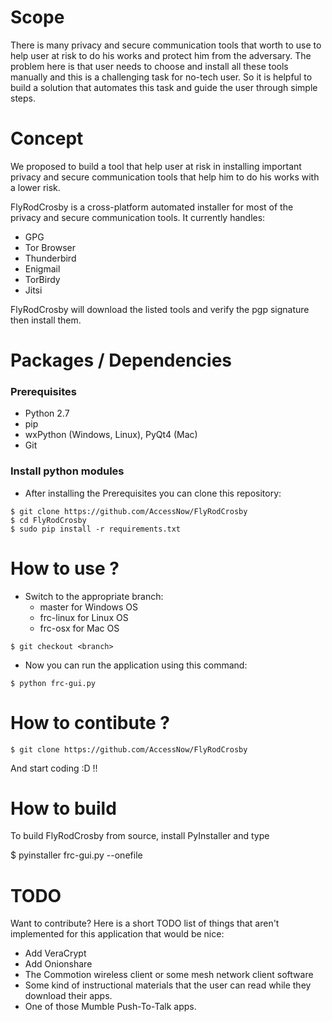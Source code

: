 # Scope
There is many privacy and secure communication tools that worth to use to help user at risk to do his works and protect him from the adversary. The problem here is that user needs to choose and install all these tools manually and this is a challenging task for no-tech user. So it is helpful to build a solution that automates this task and guide the user through simple steps.

# Concept
We proposed to build a tool that help user at risk in installing important privacy and secure communication tools that help him to do his works with a lower risk.

FlyRodCrosby is a cross-platform automated installer for most of the privacy and secure communication tools. It currently handles:
- GPG
- Tor Browser
- Thunderbird
- Enigmail
- TorBirdy
- Jitsi

FlyRodCrosby will download the listed tools and verify the pgp signature then install them. 


# Packages / Dependencies

### Prerequisites
- Python 2.7
- pip
- wxPython (Windows, Linux), PyQt4 (Mac)
- Git

### Install python modules
- After installing the Prerequisites you can clone this repository:
```
$ git clone https://github.com/AccessNow/FlyRodCrosby
$ cd FlyRodCrosby
$ sudo pip install -r requirements.txt 
```

# How to use ?
- Switch to the appropriate branch:
  - master for Windows OS
  - frc-linux for Linux OS
  - frc-osx for Mac OS
```
$ git checkout <branch>
```
- Now you can run the application using this command:
```
$ python frc-gui.py 
```

# How to contibute ?
```
$ git clone https://github.com/AccessNow/FlyRodCrosby
```
And start coding :D !!

# How to build

To build FlyRodCrosby from source, install PyInstaller and type

$ pyinstaller frc-gui.py --onefile

# TODO
Want to contribute? Here is a short TODO list of things that aren't implemented for this application that would be nice:

- Add VeraCrypt
- Add Onionshare
- The Commotion wireless client or some mesh network client software
- Some kind of instructional materials that the user can read while they download their apps.
- One of those Mumble Push-To-Talk apps.

